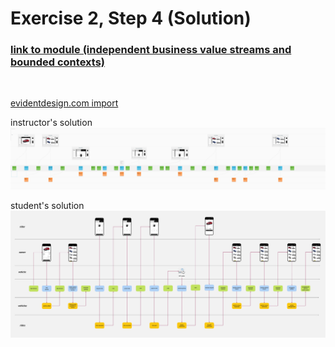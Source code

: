 # Exercise 2, Step 4 (Solution)

### [link to module (independent business value streams and bounded contexts)](https://www.youtube.com/embed/vX08Qt5xHsY?si=ibBy5SDK2B9RNAak?&start=145&end=249)

<br>

[evidentdesign.com import](event-model.json)

instructor's solution
![instructor's solution](event-model.png "instructor's solution")

student's solution
<br>
![student's solution](event-model.jpg "student's solution")
